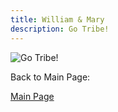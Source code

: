 ```yaml
---
title: William & Mary
description: Go Tribe!
---
```


![Go Tribe!](/1200px-William_and_Mary_Tribe_logo.svg.png)

Back to Main Page:

[Main Page](https://githubmicah.github.io/)
